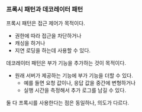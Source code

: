 ### 프록시 패턴과 데코레이터 패턴

프록시 패턴은 접근 제어가 목적이다.
- 권한에 따라 접근을 차단하거나
- 캐싱을 하거나
- 지연 로딩을 하는데 사용할 수 있다.

데코레이터 패턴은 부가 기능을 추가하는 것이 목적이다.
- 원래 서버가 제공하는 기능에 부가 기능을 더할 수 있다.
  - 예를 들면 요청 값이나, 응답 값을 중간에 변형하거나
  - 실행 시간을 측정해서 추가 로그를 남길 수 있다.

둘 다 프록시를 사용한다는 점은 동일하나, 의도가 다르다.
